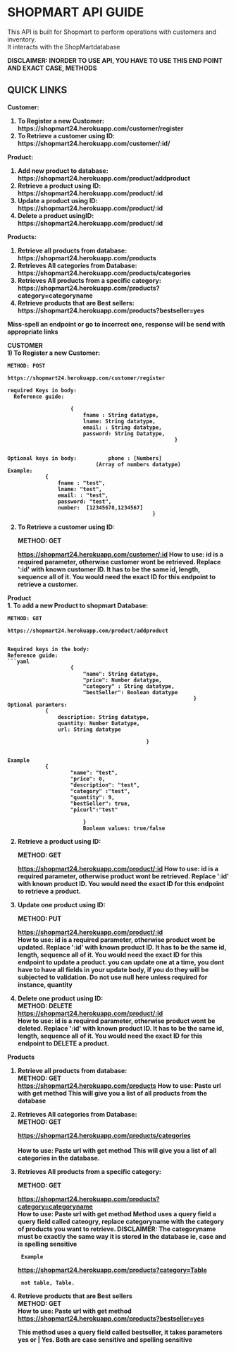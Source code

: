 <h1>SHOPMART API GUIDE </h1>
<p1>This API is built for Shopmart to perform operations with customers and inventory.<br />
It interacts with the ShopMartdatabase<br />


**DISCLAIMER: INORDER TO USE API, YOU HAVE TO USE THIS END POINT AND EXACT CASE, METHODS**
</p1>


<h2>QUICK LINKS</h2>
<b>Customer:<b> </br>
<ol>
<li>To Register a new Customer: https://shopmart24.herokuapp.com/customer/register</li>
<li>To Retrieve a customer using ID: https://shopmart24.herokuapp.com/customer/:id/</li>
</ol>

Product: <br />
<ol>
<li>Add new product to database: https://shopmart24.herokuapp.com/product/addproduct</li>
<li>Retrieve a product using ID:  https://shopmart24.herokuapp.com/product/:id</li>
<li>Update a product using ID: https://shopmart24.herokuapp.com/product/:id</li>
<li>Delete a product usingID: https://shopmart24.herokuapp.com/product/:id</li>
</ol>

Products:<br />
<ol>
<li>Retrieve all products from database: https://shopmart24.herokuapp.com/products</li>
<li>Retrieves All categories from Database: https://shopmart24.herokuapp.com/products/categories</li>
<li>Retrieves All products from a specific category: https://shopmart24.herokuapp.com/products?category=categoryname</li>
<li>Retrieve products that are Best sellers: https://shopmart24.herokuapp.com/products?bestseller=yes</li>
</ol>



  <b>Miss-spell an endpoint or go to incorrect one, response will be send with appropriate links</b>


<b>CUSTOMER</b> </br>
<p2> 1) To Register a new Customer: 
  
    METHOD: POST

    https://shopmart24.herokuapp.com/customer/register

    required Keys in body: 
      Reference guide:
               
                        {
                            fname : String datatype, 
                            lname: String datatype,
                            email: : String datatype, 
                            password: String Datatype,
                                                         }
            

    Optional keys in body:          phone : [Numbers] 
                                (Array of numbers datatype) 
    Example:
                {
                    fname : "test", 
                    lname: "test",
                    email: : "test",
                    password: "test",
                    number:  [12345678,1234567]
                                                  }

2. To Retrieve a customer using ID:
    
    METHOD: GET

    https://shopmart24.herokuapp.com/customer/:id
    How to use:
    id is a required parameter, otherwise customer wont be retrieved.
    Replace ':id' with known customer ID. It has to be the same id, length, sequence all of it.
  <b>You would need the exact ID for this endpoint to retrieve a customer.</b>
</p2>
<b>Product</b> </br>
<p2>
1. To add a new Product to shopmart Database:
    
    METHOD: GET

    https://shopmart24.herokuapp.com/product/addproduct
  

    Required keys in the body:
    Reference guide:
    ```yaml
                        {
                            "name": String datatype,
                            "price": Number datatype,
                            "category" : String datatype,
                            "bestSeller": Boolean datatype 
                                                               }
    Optional paramters:
                {
                    description: String datatype,
                    quantity: Number Datatype,
                    url: String datatype

                                                }
                  

    Example
                {
                        "name": "test", 
                        "price": 0,
                        "description": "test", 
                        "category" :"test", 
                        "quantity": 9,
                        "bestSeller": true, 
                        "picurl":"test" 

                            }
                            Boolean values: true/false

2. Retrieve a product using ID:
    
    METHOD: GET

    https://shopmart24.herokuapp.com/product/:id
    How to use:
    id is a required parameter, otherwise product wont be retrieved.
    Replace ':id' with known product ID.
    **You would need the exact ID for this endpoint to retrieve a product.**


3. Update one product using ID:
    
    METHOD: PUT

    https://shopmart24.herokuapp.com/product/:id </br>
    How to use:
    id is a required parameter, otherwise product wont be updated.
    Replace ':id' with known product ID. It has to be the same id, length, sequence all of it.
    <b>You would need the exact ID for this endpoint to update a product.
    you can update one at a time, you dont have to have all fields in your update body,
     if you do they will be subjected to validation. Do not use null here unless required for instance, quantity</b>


4. Delete one product using ID:</br>
     METHOD: DELETE</br>
        https://shopmart24.herokuapp.com/product/:id </br>
    How to use:
    id is a required parameter, otherwise product wont be deleted.
    Replace ':id' with known product ID. It has to be the same id, length, sequence all of it.
    <b>You would need the exact ID for this endpoint to DELETE a product.</b>
    </p2>

<b>Products</b> </br>
<p2>
1. Retrieve all products from database:</br>
    METHOD: GET</br>
    https://shopmart24.herokuapp.com/products
    How to use:
    Paste url with get method
    This will give you a list of all products from the database



2. Retrieves All categories from Database:</br>
    METHOD: GET</br>

    https://shopmart24.herokuapp.com/products/categories</br>
    </br>
    How to use:
    Paste url with get method
        This will give you a list of all categories in the database.



3. Retrieves All products from a specific category:</br>
    
    METHOD: GET</br>
        
    https://shopmart24.herokuapp.com/products?category=categoryname </br>
    How to use:
    Paste url with get method
    Method uses a query field a query field called cateogry, replace categoryname with 
    the category of products you want to retrieve.
    <b>DISCLAIMER: The categoryname must be exactly the same way it is stored in the database ie, case 
     and is spelling sensitive</b>

        Example
     https://shopmart24.herokuapp.com/products?category=Table </br>
     

        not table, Table.

4. Retrieve products that are Best sellers </br>
    METHOD: GET</br>
     How to use:
    Paste url with get method
    https://shopmart24.herokuapp.com/products?bestseller=yes</br>


    This method uses a query field called bestseller, it takes parameters yes or | Yes.
    **Both are case sensitive and spelling sensitive**

</p2>

 

